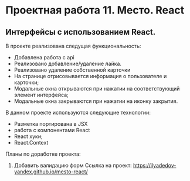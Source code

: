 # **Проектная работа 11. Место. React**  
## Интерфейсы с использованием React.
В проекте реализована следущая функциональность:
* Добавлена работа с api
* Реализовано добавление/удаление лайка.
* Реализовано удаление собственной карточки
* На странице отрисовывается информация о пользователе и карточки;
* Модальные окна открываются при нажатии на соответствующий элемент интерфейса;
* Модальные окна закрываются при нажатии на иконку закрытия.

В данном проекте используются следующие технологии:  
* Разметка портирована в JSX
* работа с компонентами React
* React хуки;
* React.Context

Планы по доработке проекта:  
1. Добавить валидацию форм
Ссылка на проект:
https://ilyadedov-yandex.github.io/mesto-react/